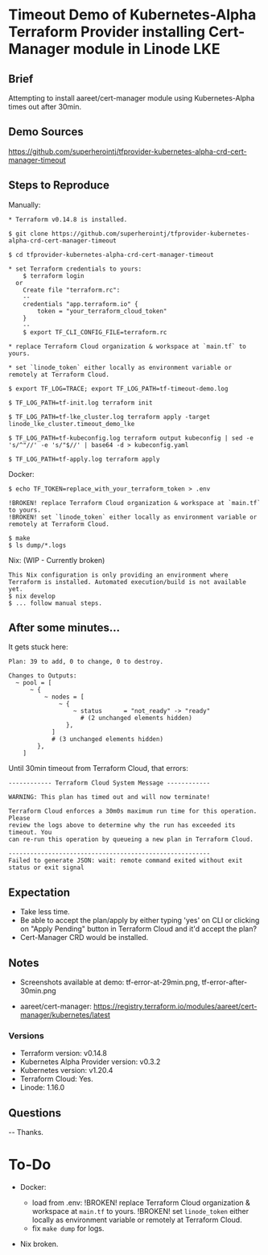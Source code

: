 # Timeout Demo of Kubernetes-Alpha Terraform Provider installing Cert-Manager module in Linode LKE

## Brief

Attempting to install aareet/cert-manager module using Kubernetes-Alpha times out after 30min.

## Demo Sources
https://github.com/superherointj/tfprovider-kubernetes-alpha-crd-cert-manager-timeout

## Steps to Reproduce

Manually:

```
* Terraform v0.14.8 is installed.

$ git clone https://github.com/superherointj/tfprovider-kubernetes-alpha-crd-cert-manager-timeout

$ cd tfprovider-kubernetes-alpha-crd-cert-manager-timeout

* set Terraform credentials to yours:
    $ terraform login
  or
    Create file "terraform.rc":
    --
    credentials "app.terraform.io" {
        token = "your_terraform_cloud_token"
    }
    --
    $ export TF_CLI_CONFIG_FILE=terraform.rc

* replace Terraform Cloud organization & workspace at `main.tf` to yours.

* set `linode_token` either locally as environment variable or remotely at Terraform Cloud.

$ export TF_LOG=TRACE; export TF_LOG_PATH=tf-timeout-demo.log

$ TF_LOG_PATH=tf-init.log terraform init

$ TF_LOG_PATH=tf-lke_cluster.log terraform apply -target linode_lke_cluster.timeout_demo_lke

$ TF_LOG_PATH=tf-kubeconfig.log terraform output kubeconfig | sed -e 's/^"//' -e 's/"$//' | base64 -d > kubeconfig.yaml

$ TF_LOG_PATH=tf-apply.log terraform apply
```

Docker:

```
$ echo TF_TOKEN=replace_with_your_terraform_token > .env

!BROKEN! replace Terraform Cloud organization & workspace at `main.tf` to yours.
!BROKEN! set `linode_token` either locally as environment variable or remotely at Terraform Cloud.

$ make
$ ls dump/*.logs
```

Nix: (WIP - Currently broken)
```
This Nix configuration is only providing an environment where Terraform is installed. Automated execution/build is not available yet.
$ nix develop
$ ... follow manual steps. 
```

## After some minutes...

It gets stuck here:

```
Plan: 39 to add, 0 to change, 0 to destroy.

Changes to Outputs:
  ~ pool = [
      ~ {
          ~ nodes = [
              ~ {
                  ~ status      = "not_ready" -> "ready"
                    # (2 unchanged elements hidden)
                },
            ]
            # (3 unchanged elements hidden)
        },
    ]

```

Until 30min timeout from Terraform Cloud, that errors:

```
------------ Terraform Cloud System Message ------------

WARNING: This plan has timed out and will now terminate!

Terraform Cloud enforces a 30m0s maximum run time for this operation. Please
review the logs above to determine why the run has exceeded its timeout. You
can re-run this operation by queueing a new plan in Terraform Cloud.

--------------------------------------------------------
Failed to generate JSON: wait: remote command exited without exit status or exit signal
```

## Expectation

* Take less time.
* Be able to accept the plan/apply by either typing 'yes' on CLI or clicking on "Apply Pending" button in Terraform Cloud and it'd accept the plan?
* Cert-Manager CRD would be installed.

## Notes

* Screenshots available at demo: tf-error-at-29min.png, tf-error-after-30min.png

* aareet/cert-manager:
https://registry.terraform.io/modules/aareet/cert-manager/kubernetes/latest

### Versions

* Terraform version: v0.14.8
* Kubernetes Alpha Provider version: v0.3.2
* Kubernetes version: v1.20.4
* Terraform Cloud: Yes.
* Linode: 1.16.0

## Questions

--
Thanks.


# To-Do

* Docker:
  * load from .env:
    !BROKEN! replace Terraform Cloud organization & workspace at `main.tf` to yours.
    !BROKEN! set `linode_token` either locally as environment variable or remotely at Terraform Cloud.
  * fix `make dump` for logs.

* Nix broken.
